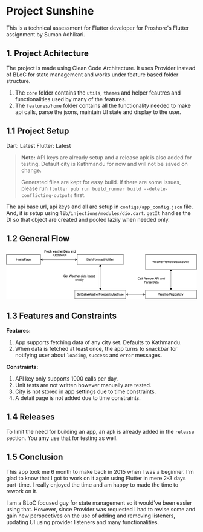 # Project Sunshine

This is a technical assessment for Flutter developer for Proshore's Flutter assignment by Suman
Adhikari.

## 1. Project Achitecture

The project is made using Clean Code Architecture. It uses Provider instead of BLoC for state management and works under feature based folder structure.

1. The `core` folder contains the `utils`, `themes` and helper feautres and functionalities used by many of the features.
2. The `features/home` folder contains all the functionality needed to make api calls, parse the jsons, maintain UI state and display to the user.

## 1.1 Project Setup
Dart: Latest
Flutter: Latest

> **Note:** API keys are already setup and a release apk is also added for testing. Default city is
> Kathmandu for now and will not be saved on change.
>
> Generated files are kept for easy build. If there are some issues, please
> run `flutter pub run build_runner build --delete-conflicting-outputs` first. 

The api base url, api keys and all are setup in `configs/app_config.json` file. And, it is setup using `lib/injections/modules/dio.dart`. `getIt` handles the DI so that object are created and pooled lazily when needed only.
 
## 1.2 General Flow

![General App flow](./general_flow.png)

## 1.3 Features and Constraints

**Features:**

1. App supports fetching data of any city set. Defaults to Kathmandu.
2. When data is fetched at least once, the app turns to snackbar for notifying user about `loading`, `success` and `error` messages.

**Constraints:**

1. API key only supports 1000 calls per day.
2. Unit tests are not written however manually are tested.
3. City is not stored in app settings due to time constraints.
4. A detail page is not added due to time constraints.

## 1.4 Releases

To limit the need for building an app, an apk is already added in the `release ` section. You amy use that for testing as well.

## 1.5 Conclusion

This app took me 6 month to make back in 2015 when I was a beginner. I'm glad to know that I got to work on it again using Flutter in mere 2-3 days part-time. I really enjoyed the time and am happy to made the time to rework on it.

I am a BLoC focused guy for state management so it would've been easier using that. However, since Provider was requested I had to revise some and gain new perspectives on the use of adding and removing listeners, updating UI using provider listeners and many functionalities.


